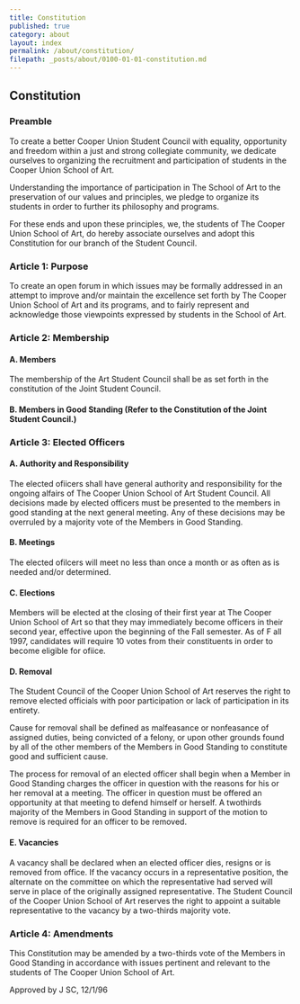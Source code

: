 ```yaml
---
title: Constitution
published: true
category: about
layout: index
permalink: /about/constitution/
filepath: _posts/about/0100-01-01-constitution.md
---
```


## Constitution

### Preamble

To create a better Cooper Union Student Council with equality, opportunity and freedom within a just and strong collegiate community, we dedicate ourselves to organizing the recruitment and participation of students in the Cooper Union School of Art.

Understanding the importance of participation in The School of Art to the preservation of our values and principles, we pledge to organize its students in order to further its philosophy and programs.

For these ends and upon these principles, we, the students of The Cooper Union School of Art, do hereby associate ourselves and adopt this Constitution for our branch of the Student Council.

### Article 1: Purpose

To create an open forum in which issues may be formally addressed in an attempt to improve and/or maintain the excellence set forth by The Cooper Union School of Art and its programs, and to fairly represent and acknowledge those viewpoints expressed by students in the School of Art.

### Article 2: Membership

#### A. Members

The membership of the Art Student Council shall be as set forth in the constitution of the Joint Student Council.

#### B. Members in Good Standing (Refer to the Constitution of the Joint Student Council.)

### Article 3: Elected Officers

#### A. Authority and Responsibility

The elected ofiicers shall have general authority and responsibility for the ongoing alfairs of The Cooper Union School of Art Student Council. All decisions made by elected officers must be presented to the members in good standing at the next general meeting. Any of these decisions may be overruled by a majority vote of the Members in Good Standing.

#### B. Meetings

The elected ofilcers will meet no less than once a month or as often as is needed and/or determined.

#### C. Elections

Members will be elected at the closing of their first year at The Cooper Union School of Art so that they may immediately become officers in their second year, effective upon the beginning of the Fall semester. As of F all 1997, candidates will require 10 votes from their constituents in order to become eligible for ofiice.

#### D. Removal

The Student Council of the Cooper Union School of Art reserves the right to remove elected officials with poor participation or lack of participation in its entirety.

Cause for removal shall be defined as malfeasance or nonfeasance of assigned duties, being convicted of a felony, or upon other grounds found by all of the other members of the Members in Good Standing to constitute good and sufficient cause.

The process for removal of an elected officer shall begin when a Member in Good Standing charges the officer in question with the reasons for his or her removal at a meeting. The officer in question must be offered an opportunity at that meeting to defend himself or herself. A twothirds majority of the Members in Good Standing in support of the motion to remove is required for an officer to be removed.

#### E. Vacancies

A vacancy shall be declared when an elected officer dies, resigns or is removed from office. If the vacancy occurs in a representative position, the alternate on the committee on which the representative had served will serve in place of the originally assigned representative. The Student Council of the Cooper Union School of Art reserves the right to appoint
a suitable representative to the vacancy by a two-thirds majority vote.

### Article 4: Amendments

This Constitution may be amended by a two-thirds vote of the Members in Good Standing in accordance with issues pertinent and relevant to the students of The Cooper Union School of Art.

Approved by J SC, 12/1/96
